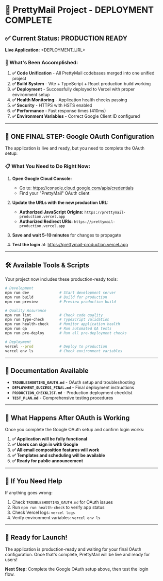 <!--
NOTE: The production deployment URL is managed in deployment_config.json.
Update that file to change the deployment URL everywhere.
-->

# 🚀 PrettyMail Project - DEPLOYMENT COMPLETE

## ✅ Current Status: PRODUCTION READY

**Live Application:** <DEPLOYMENT_URL>

### 🎯 What's Been Accomplished:

1. **✅ Code Unification** - All PrettyMail codebases merged into one unified project
2. **✅ Build System** - Vite + TypeScript + React production build working
3. **✅ Deployment** - Successfully deployed to Vercel with proper environment setup
4. **✅ Health Monitoring** - Application health checks passing
5. **✅ Security** - HTTPS with HSTS enabled
6. **✅ Performance** - Fast response times (410ms)
7. **✅ Environment Variables** - Correct Google Client ID configured

---

## 🔧 ONE FINAL STEP: Google OAuth Configuration

The application is live and ready, but you need to complete the OAuth setup:

### 📋 What You Need to Do Right Now:

1. **Open Google Cloud Console:**
   - Go to: https://console.cloud.google.com/apis/credentials
   - Find your "PrettyMail" OAuth client

2. **Update the URLs with the new production URL:**
   - **Authorized JavaScript Origins:** `https://prettymail-production.vercel.app`
   - **Authorized Redirect URIs:** `https://prettymail-production.vercel.app`

3. **Save and wait 5-10 minutes** for changes to propagate

4. **Test the login** at: https://prettymail-production.vercel.app

---

## 🛠️ Available Tools & Scripts

Your project now includes these production-ready tools:

```bash
# Development
npm run dev              # Start development server
npm run build            # Build for production
npm run preview          # Preview production build

# Quality Assurance
npm run lint             # Check code quality
npm run type-check       # TypeScript validation
npm run health-check     # Monitor application health
npm run qa               # Run automated QA tests
npm run pre-deploy       # Run all pre-deployment checks

# Deployment
vercel --prod            # Deploy to production
vercel env ls            # Check environment variables
```

---

## 📁 Documentation Available

- **`TROUBLESHOOTING_OAUTH.md`** - OAuth setup and troubleshooting
- **`DEPLOYMENT_SUCCESS_FINAL.md`** - Final deployment instructions
- **`PRODUCTION_CHECKLIST.md`** - Production deployment checklist
- **`TEST_PLAN.md`** - Comprehensive testing procedures

---

## 🎉 What Happens After OAuth is Working

Once you complete the Google OAuth setup and confirm login works:

1. **✅ Application will be fully functional**
2. **✅ Users can sign in with Google**
3. **✅ All email composition features will work**
4. **✅ Templates and scheduling will be available**
5. **✅ Ready for public announcement**

---

## 🚨 If You Need Help

If anything goes wrong:

1. Check `TROUBLESHOOTING_OAUTH.md` for OAuth issues
2. Run `npm run health-check` to verify app status
3. Check Vercel logs: `vercel logs`
4. Verify environment variables: `vercel env ls`

---

## 🎯 Ready for Launch!

The application is production-ready and waiting for your final OAuth configuration. Once that's complete, PrettyMail will be live and ready for users! 

**Next Step:** Complete the Google OAuth setup above, then test the login flow.
